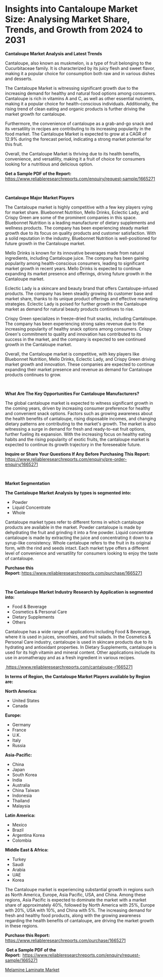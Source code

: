 <p><h1>Insights into Cantaloupe Market Size: Analysing Market Share, Trends, and Growth from 2024 to 2031</h1></p><p><strong>Cantaloupe Market Analysis and Latest Trends</strong></p>
<p><p>Cantaloupe, also known as muskmelon, is a type of fruit belonging to the Cucurbitaceae family. It is characterized by its juicy flesh and sweet flavor, making it a popular choice for consumption both raw and in various dishes and desserts.</p><p>The Cantaloupe Market is witnessing significant growth due to the increasing demand for healthy and natural food options among consumers. Cantaloupe is rich in vitamins A and C, as well as other essential nutrients, making it a popular choice for health-conscious individuals. Additionally, the rising trend of clean eating and organic products is further driving the market growth for cantaloupe.</p><p>Furthermore, the convenience of cantaloupe as a grab-and-go snack and its versatility in recipes are contributing to its increasing popularity in the food market. The Cantaloupe Market is expected to grow at a CAGR of 12.9% during the forecast period, indicating a strong market potential for this fruit.</p><p>Overall, the Cantaloupe Market is thriving due to its health benefits, convenience, and versatility, making it a fruit of choice for consumers looking for a nutritious and delicious option.</p></p>
<p><strong>Get a Sample PDF of the Report:&nbsp;</strong> <a href="https://www.reliableresearchreports.com/enquiry/request-sample/1665271">https://www.reliableresearchreports.com/enquiry/request-sample/1665271</a></p>
<p>&nbsp;</p>
<p><strong>Cantaloupe Major Market Players</strong></p>
<p><p>The Cantaloupe market is highly competitive with a few key players vying for market share. Bluebonnet Nutrition, Mello Drinks, Eclectic Lady, and Crispy Green are some of the prominent companies in this space. Bluebonnet Nutrition is a leading manufacturer of dietary supplements and wellness products. The company has been experiencing steady market growth due to its focus on quality products and customer satisfaction. With a solid reputation in the industry, Bluebonnet Nutrition is well-positioned for future growth in the Cantaloupe market.</p><p>Mello Drinks is known for its innovative beverages made from natural ingredients, including Cantaloupe juice. The company has been gaining popularity among health-conscious consumers, leading to significant market growth in recent years. Mello Drinks is expected to continue expanding its market presence and offerings, driving future growth in the Cantaloupe market.</p><p>Eclectic Lady is a skincare and beauty brand that offers Cantaloupe-infused products. The company has been steadily growing its customer base and market share, thanks to its unique product offerings and effective marketing strategies. Eclectic Lady is poised for further growth in the Cantaloupe market as demand for natural beauty products continues to rise.</p><p>Crispy Green specializes in freeze-dried fruit snacks, including Cantaloupe. The company has been experiencing strong sales revenue due to the increasing popularity of healthy snack options among consumers. Crispy Green's commitment to quality and innovation has contributed to its success in the market, and the company is expected to see continued growth in the Cantaloupe market.</p><p>Overall, the Cantaloupe market is competitive, with key players like Bluebonnet Nutrition, Mello Drinks, Eclectic Lady, and Crispy Green driving market growth and innovation. These companies are expected to continue expanding their market presence and revenue as demand for Cantaloupe products continues to grow.</p></p>
<p>&nbsp;</p>
<p><strong>What Are The Key Opportunities For Cantaloupe Manufacturers?</strong></p>
<p><p>The global cantaloupe market is expected to witness significant growth in the coming years, driven by increasing consumer preference for healthy and convenient snack options. Factors such as growing awareness about the health benefits of cantaloupe, rising disposable incomes, and changing dietary patterns are contributing to the market's growth. The market is also witnessing a surge in demand for fresh and ready-to-eat fruit options, further fueling its expansion. With the increasing focus on healthy eating habits and the rising popularity of exotic fruits, the cantaloupe market is expected to continue its growth trajectory in the foreseeable future.</p></p>
<p><strong>Inquire or Share Your Questions If Any Before Purchasing This Report:</strong> <a href="https://www.reliableresearchreports.com/enquiry/pre-order-enquiry/1665271">https://www.reliableresearchreports.com/enquiry/pre-order-enquiry/1665271</a></p>
<p>&nbsp;</p>
<p><strong>Market Segmentation</strong></p>
<p><strong>The Cantaloupe Market Analysis by types is segmented into:</strong></p>
<p><ul><li>Powder</li><li>Liquid Concentrate</li><li>Whole</li></ul></p>
<p><p>Cantaloupe market types refer to different forms in which cantaloupe products are available in the market. Powder cantaloupe is made by dehydrating the fruit and grinding it into a fine powder. Liquid concentrate cantaloupe is made by extracting the juice and concentrating it down to a syrup-like consistency. Whole cantaloupe refers to the fruit in its original form, with the rind and seeds intact. Each market type offers a different level of convenience and versatility for consumers looking to enjoy the taste of cantaloupe.</p></p>
<p><strong>Purchase this Report:&nbsp;</strong><a href="https://www.reliableresearchreports.com/purchase/1665271">https://www.reliableresearchreports.com/purchase/1665271</a></p>
<p>&nbsp;</p>
<p><strong>The Cantaloupe Market Industry Research by Application is segmented into:</strong></p>
<p><ul><li>Food & Beverage</li><li>Cosmetics & Personal Care</li><li>Dietary Supplements</li><li>Others</li></ul></p>
<p><p>Cantaloupe has a wide range of applications including Food & Beverage, where it is used in juices, smoothies, and fruit salads. In the Cosmetics & Personal Care industry, cantaloupe is used in skincare products due to its hydrating and antioxidant properties. In Dietary Supplements, cantaloupe is used for its high vitamin and mineral content. Other applications include its use in aromatherapy and as a fresh ingredient in various recipes.</p></p>
<p><a href="https://www.reliableresearchreports.com/cantaloupe-r1665271">&nbsp;https://www.reliableresearchreports.com/cantaloupe-r1665271</a></p>
<p><strong>In terms of Region, the Cantaloupe Market Players available by Region are:</strong></p>
<p>
    <p> <strong> North America: </strong>
        <ul>
            <li>United States</li>
            <li>Canada</li>
        </ul>
        </p> 
    <p> <strong> Europe: </strong>
        <ul>
            <li>Germany</li>
            <li>France</li>
            <li>U.K.</li>
            <li>Italy</li>
            <li>Russia</li>
        </ul>
        </p> 
    <p> <strong> Asia-Pacific: </strong>
        <ul>
            <li>China</li>
            <li>Japan</li>
            <li>South Korea</li>
            <li>India</li>
            <li>Australia</li>
            <li>China Taiwan</li>
            <li>Indonesia</li>
            <li>Thailand</li>
            <li>Malaysia</li>
        </ul>
        </p> 
    <p> <strong> Latin America: </strong>
        <ul>
            <li>Mexico</li>
            <li>Brazil</li>
            <li>Argentina Korea</li>
            <li>Colombia</li>
        </ul>
        </p> 
    <p> <strong> Middle East & Africa: </strong>
        <ul>
            <li>Turkey</li>
            <li>Saudi</li>
            <li>Arabia</li>
            <li>UAE</li>
            <li>Korea</li>
        </ul>
    </p>
    </p>
<p><p>The Cantaloupe market is experiencing substantial growth in regions such as North America, Europe, Asia Pacific, USA, and China. Among these regions, Asia Pacific is expected to dominate the market with a market share of approximately 40%, followed by North America with 25%, Europe with 20%, USA with 10%, and China with 5%. The increasing demand for fresh and healthy food products, along with the growing awareness regarding the health benefits of cantaloupe, are driving the market growth in these regions.</p></p>
<p><strong>Purchase this Report: </strong><a href="https://www.reliableresearchreports.com/purchase/1665271">https://www.reliableresearchreports.com/purchase/1665271</a></p>
<p>&nbsp;<strong>Get a Sample PDF of the Report:&nbsp;&nbsp;</strong><a href="https://www.reliableresearchreports.com/enquiry/request-sample/1665271">https://www.reliableresearchreports.com/enquiry/request-sample/1665271</a></p>
<p><strong></strong></p>
<p><p><a href="https://shimmer-gardenia-37a.notion.site/Melamine-Laminate-Market-Size-Evaluating-its-Market-Trends-Growth-and-Projections-2024-2031-76f51896252c4f4782d9359b35ddcc49">Melamine Laminate Market</a></p></p>
